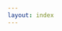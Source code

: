 ```yaml
---
layout: index
---
```

<!-- :hero -->
<!-- ::chat
Всем привет! Пока тут есть только портфолио :)
:: -->